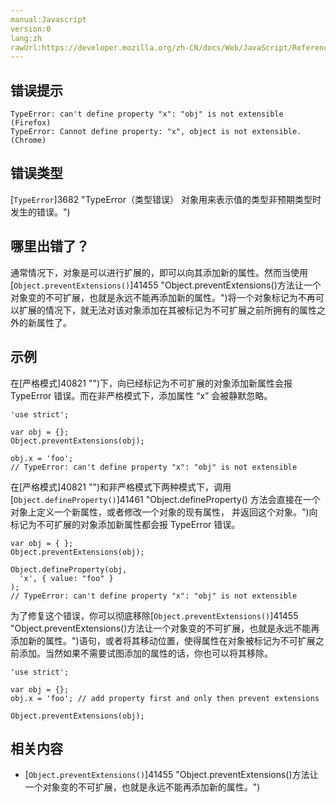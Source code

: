 ```yaml
---
manual:Javascript
version:0
lang:zh
rawUrl:https://developer.mozilla.org/zh-CN/docs/Web/JavaScript/Reference/Errors/Cant_define_property_object_not_extensible
---
```






## 错误提示<a name="错误提示"></a>

```
TypeError: can't define property "x": "obj" is not extensible (Firefox)
TypeError: Cannot define property: "x", object is not extensible. (Chrome)

```

## 错误类型<a name="错误类型"></a>


[`TypeError`]3682 "TypeError（类型错误） 对象用来表示值的类型非预期类型时发生的错误。")


## 哪里出错了？<a name="哪里出错了？"></a>


通常情况下，对象是可以进行扩展的，即可以向其添加新的属性。然而当使用[`Object.preventExtensions()`]41455 "Object.preventExtensions()方法让一个对象变的不可扩展，也就是永远不能再添加新的属性。")将一个对象标记为不再可以扩展的情况下，就无法对该对象添加在其被标记为不可扩展之前所拥有的属性之外的新属性了。


## 示例<a name="示例"></a>


在[严格模式]40821 "")下，向已经标记为不可扩展的对象添加新属性会报 TypeError 错误。而在非严格模式下，添加属性 “x” 会被静默忽略。


```
'use strict';

var obj = {};
Object.preventExtensions(obj);

obj.x = 'foo';
// TypeError: can't define property "x": "obj" is not extensible
```


在[严格模式]40821 "")和非严格模式下两种模式下，调用[`Object.defineProperty()`]41461 "Object.defineProperty() 方法会直接在一个对象上定义一个新属性，或者修改一个对象的现有属性， 并返回这个对象。")向标记为不可扩展的对象添加新属性都会报 TypeError 错误。


```
var obj = { }; 
Object.preventExtensions(obj); 

Object.defineProperty(obj, 
  'x', { value: "foo" }
);
// TypeError: can't define property "x": "obj" is not extensible
```


为了修复这个错误，你可以彻底移除[`Object.preventExtensions()`]41455 "Object.preventExtensions()方法让一个对象变的不可扩展，也就是永远不能再添加新的属性。")语句，或者将其移动位置，使得属性在对象被标记为不可扩展之前添加。当然如果不需要试图添加的属性的话，你也可以将其移除。


```
'use strict'; 

var obj = {}; 
obj.x = 'foo'; // add property first and only then prevent extensions

Object.preventExtensions(obj);
```

## 相关内容<a name="相关内容"></a>

* [`Object.preventExtensions()`]41455 "Object.preventExtensions()方法让一个对象变的不可扩展，也就是永远不能再添加新的属性。")



